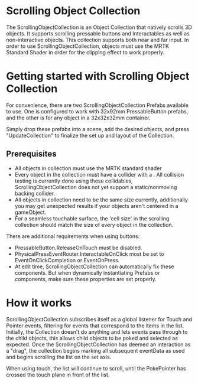 # Scrolling Object Collection

The ScrollingObjectCollection is an Object Collection that natively scrolls 3D objects. It supports scrolling pressable buttons and Interactables as well as non-interactive objects. This collection supports both near and far input. In order to use ScrollingObjectCollection, objects must use the MRTK Standard Shader in order for the clipping effect to work properly.

# Getting started with Scrolling Object Collection
For convenience, there are two ScrollingObjectCollection Prefabs available to use. One is configured to work with 32x92mm PressableButton prefabs, and the other is for any object in a 32x32x32mm container.

Simply drop these prefabs into a scene, add the desired objects, and press "UpdateCollection" to finalize the set up and layout of the Collection.

## Prerequisites

- All objects in collection must use the MRTK standard shader
- Every object in the collection must have a collider with a <see cref="NearInteractionTouchable"/>. All collision testing is currently done using these collidables, ScrollingObjectCollection does not yet support a static/nonmoving backing collider.
- All objects in collection need to be the same size currently, additionally you may get unexpected results if your objects aren't centered in a gameObject.
- For a seamless touchable surface, the 'cell size' in the scrolling collection should match the size of every object in the collection.
 
There are additional requirements when using buttons:
- PressableButton.ReleaseOnTouch must be disabled.
- PhysicalPressEventRouter.InteractableOnClick most be set to EventOnClickCompletion or EventOnPress.
- At edit time, ScrollingObjectCollection can automatically fix these components. But when dynamically instantiating Prefabs or components, make sure these properties are set properly.

# How it works

ScrollingObjectCollection subscribes itself as a global listener for Touch and Pointer events, filtering for events that correspond to the items in the list. Initially, the Collection doesn't do anything and lets events pass through to the child objects, this allows child objects to be poked and selected as expected. Once the ScrollingObjectCollection has deemed an interaction as a "drag", the collection begins marking all subsequent eventData as used and begins scrolling the list on the set axis.

When using touch, the list will continue to scroll, until the PokePointer has crossed the touch plane in front of the list.
